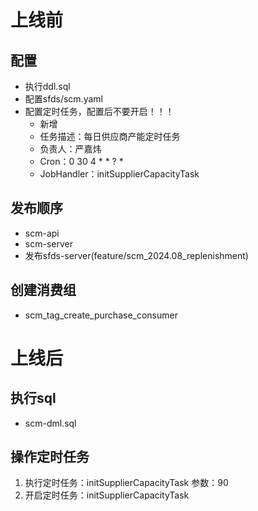 # 上线前

## 配置

- 执行ddl.sql
- 配置sfds/scm.yaml
- 配置定时任务，配置后不要开启！！！
    - 新增
    - 任务描述：每日供应商产能定时任务
    - 负责人：严嘉炜
    - Cron：0 30 4 * * ? *
    - JobHandler：initSupplierCapacityTask

## 发布顺序

- scm-api
- scm-server
- 发布sfds-server(feature/scm_2024.08_replenishment)

## 创建消费组

- scm_tag_create_purchase_consumer

# 上线后

## 执行sql

- scm-dml.sql

## 操作定时任务

1. 执行定时任务：initSupplierCapacityTask 参数：90
2. 开启定时任务：initSupplierCapacityTask






